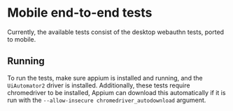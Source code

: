 # Mobile end-to-end tests

Currently, the available tests consist of the desktop webauthn tests, ported to mobile.

## Running

To run the tests, make sure appium is installed and running, and the `UiAutomator2` driver is installed. 
Additionally, these tests require chromedriver to be installed, Appium can download this automatically if it is run with
the `--allow-insecure chromedriver_autodownload` argument.